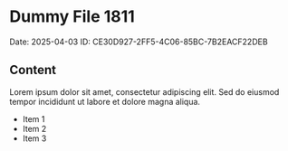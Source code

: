 # Dummy File 1811

Date: 2025-04-03
ID: CE30D927-2FF5-4C06-85BC-7B2EACF22DEB

## Content

Lorem ipsum dolor sit amet, consectetur adipiscing elit.
Sed do eiusmod tempor incididunt ut labore et dolore magna aliqua.

* Item 1
* Item 2
* Item 3
